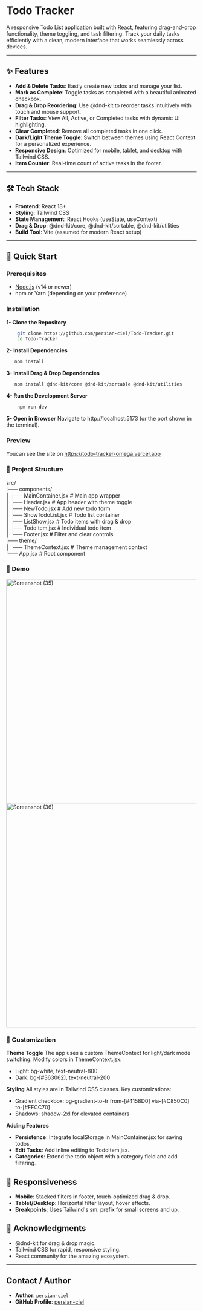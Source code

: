 # Todo Tracker

A responsive Todo List application built with React, featuring drag-and-drop functionality, theme toggling, and task filtering. Track your daily tasks efficiently with a clean, modern interface that works seamlessly across devices.

---

## ✨ Features

- **Add & Delete Tasks**: Easily create new todos and manage your list.
- **Mark as Complete**: Toggle tasks as completed with a beautiful animated checkbox.
- **Drag & Drop Reordering**: Use @dnd-kit to reorder tasks intuitively with touch and mouse support.
- **Filter Tasks**: View All, Active, or Completed tasks with dynamic UI highlighting.
- **Clear Completed**: Remove all completed tasks in one click.
- **Dark/Light Theme Toggle**: Switch between themes using React Context for a personalized experience.
- **Responsive Design**: Optimized for mobile, tablet, and desktop with Tailwind CSS.
- **Item Counter**: Real-time count of active tasks in the footer.

---

## 🛠️ Tech Stack

- **Frontend**: React 18+
- **Styling**: Tailwind CSS
- **State Management**: React Hooks (useState, useContext)
- **Drag & Drop**: @dnd-kit/core, @dnd-kit/sortable, @dnd-kit/utilities
- **Build Tool**: Vite (assumed for modern React setup)

---

## 🚀 Quick Start

### Prerequisites

- [Node.js](https://nodejs.org/) (v14 or newer)
- npm or Yarn (depending on your preference)

### Installation

**1- Clone the Repository**

```bash
    git clone https://github.com/persian-ciel/Todo-Tracker.git
    cd Todo-Tracker
 ```
**2- Install Dependencies**

 ```bash
    npm install
 ```

**3- Install Drag & Drop Dependencies**

 ```bash
    npm install @dnd-kit/core @dnd-kit/sortable @dnd-kit/utilities
 ```

**4- Run the Development Server**

```bash
    npm run dev
```

**5- Open in Browser**
Navigate to http://localhost:5173 (or the port shown in the terminal).

### Preview

Youcan see the site on https://todo-tracker-omega.vercel.app

### 📁 Project Structure

src/<br/>
├── components/<br/>
│ ├── MainContainer.jsx # Main app wrapper<br/>
│ ├── Header.jsx # App header with theme toggle<br/>
│ ├── NewTodo.jsx # Add new todo form<br/>
│ ├── ShowTodoList.jsx # Todo list container<br/>
│ ├── ListShow.jsx # Todo items with drag & drop<br/>
│ ├── TodoItem.jsx # Individual todo item<br/>
│ └── Footer.jsx # Filter and clear controls<br/>
├── theme/<br/>
│ └── ThemeContext.jsx # Theme management context<br/>
└── App.jsx # Root component
### 🎨 Demo

<img width="1366" height="592" alt="Screenshot (35)" src="https://github.com/user-attachments/assets/8d351854-8106-48ad-a53a-b07c010590bf" />
<img width="1366" height="593" alt="Screenshot (36)" src="https://github.com/user-attachments/assets/89c7aed6-13bd-48bf-8096-735f27c89bb5" />

### 🎨 Customization

**Theme Toggle**
The app uses a custom ThemeContext for light/dark mode switching. Modify colors in ThemeContext.jsx:

- Light: bg-white, text-neutral-800
- Dark: bg-[#363062], text-neutral-200

**Styling**
All styles are in Tailwind CSS classes. Key customizations:

- Gradient checkbox: bg-gradient-to-tr from-[#4158D0] via-[#C850C0] to-[#FFCC70]
- Shadows: shadow-2xl for elevated containers

**Adding Features**

- **Persistence**: Integrate localStorage in MainContainer.jsx for saving todos.
- **Edit Tasks**: Add inline editing to TodoItem.jsx.
- **Categories**: Extend the todo object with a category field and add filtering.

## 📱 Responsiveness

- **Mobile**: Stacked filters in footer, touch-optimized drag & drop.
- **Tablet/Desktop**: Horizontal filter layout, hover effects.
- **Breakpoints**: Uses Tailwind's sm: prefix for small screens and up.

## 🙌 Acknowledgments

- @dnd-kit for drag & drop magic.
- Tailwind CSS for rapid, responsive styling.
- React community for the amazing ecosystem.

---

## Contact / Author

- **Author**: `persian-ciel`
- **GitHub Profile**: [persian-ciel](https://github.com/persian-ciel)
